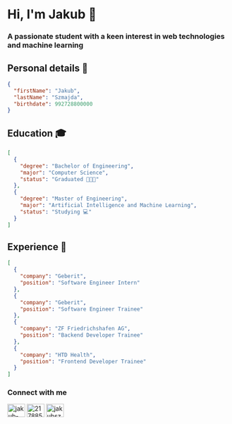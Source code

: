 <h1>Hi, I'm Jakub 👋</h1>
<h3>A passionate student with a keen interest in web technologies and machine learning</h3>

<h2>Personal details 🪪</h2>

```json
{
  "firstName": "Jakub",
  "lastName": "Szmajda",
  "birthdate": 992728800000
}
```

<h2>Education 🎓</h2>

```json
[
  {
    "degree": "Bachelor of Engineering",
    "major": "Computer Science",
    "status": "Graduated 👨🏻‍🎓"
  },
  {
    "degree": "Master of Engineering",
    "major": "Artificial Intelligence and Machine Learning",
    "status": "Studying 💻"
  }
]
```

<h2>Experience 💼</h2>

```json
[
  {
    "company": "Geberit",
    "position": "Software Engineer Intern"
  },
  {
    "company": "Geberit",
    "position": "Software Engineer Trainee"
  },
  {
    "company": "ZF Friedrichshafen AG",
    "position": "Backend Developer Trainee"
  },
  {
    "company": "HTD Health",
    "position": "Frontend Developer Trainee"
  }
]
```

<h3 align="left">Connect with me</h3>
<p align="left">
<a href="https://linkedin.com/in/jakub-szmajda" target="blank"><img align="center" src="https://raw.githubusercontent.com/rahuldkjain/github-profile-readme-generator/master/src/images/icons/Social/linked-in-alt.svg" alt="jakub-szmajda" height="30" width="40" /></a>
<a href="https://stackoverflow.com/users/21788587" target="blank"><img align="center" src="https://raw.githubusercontent.com/rahuldkjain/github-profile-readme-generator/master/src/images/icons/Social/stack-overflow.svg" alt="21788587" height="30" width="40" /></a>
<a href="https://www.leetcode.com/jakubszmajda" target="blank"><img align="center" src="https://raw.githubusercontent.com/rahuldkjain/github-profile-readme-generator/master/src/images/icons/Social/leet-code.svg" alt="jakubszmajda" height="30" width="40" /></a>
</p>
